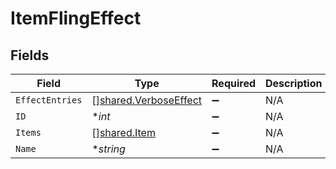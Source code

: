 # ItemFlingEffect


## Fields

| Field                                                          | Type                                                           | Required                                                       | Description                                                    |
| -------------------------------------------------------------- | -------------------------------------------------------------- | -------------------------------------------------------------- | -------------------------------------------------------------- |
| `EffectEntries`                                                | [][shared.VerboseEffect](../../models/shared/verboseeffect.md) | :heavy_minus_sign:                                             | N/A                                                            |
| `ID`                                                           | **int*                                                         | :heavy_minus_sign:                                             | N/A                                                            |
| `Items`                                                        | [][shared.Item](../../models/shared/item.md)                   | :heavy_minus_sign:                                             | N/A                                                            |
| `Name`                                                         | **string*                                                      | :heavy_minus_sign:                                             | N/A                                                            |